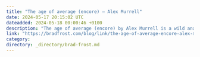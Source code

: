 ```yaml
---
title: "The age of average (encore) — Alex Murrell"
date: 2024-05-17 20:15:02 UTC
dateadded: 2024-05-18 00:00:46 +0100
description: "The age of average (encore) by Alex Murrell is a wild analysis of how the technology landscape has changed the shape of music.&nbsp; “Media has always shaped music,” the author states, (David Byrne’s How Music Works is a wonderful book […]"
link: "https://bradfrost.com/blog/link/the-age-of-average-encore-alex-murrell/"
category:
directory: _directory/brad-frost.md
---
```

